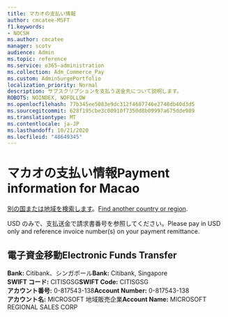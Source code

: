 ```yaml
---
title: マカオの支払い情報
author: cmcatee-MSFT
f1.keywords:
- NOCSH
ms.author: cmcatee
manager: scotv
audience: Admin
ms.topic: reference
ms.service: o365-administration
ms.collection: Adm_Commerce_Pay
ms.custom: AdminSurgePortfolio
localization_priority: Normal
description: サブスクリプションを支払う送金先について説明します。
ROBOTS: NOINDEX, NOFOLLOW
ms.openlocfilehash: 77b345ee5083e9dc312f4687746e2748db40d3d5
ms.sourcegitcommit: 628f195cbe3c00910f7350d8b09997a675dde989
ms.translationtype: MT
ms.contentlocale: ja-JP
ms.lasthandoff: 10/21/2020
ms.locfileid: "48649345"
---
```

# <a name="payment-information-for-macao"></a><span data-ttu-id="4d9df-103">マカオの支払い情報</span><span class="sxs-lookup"><span data-stu-id="4d9df-103">Payment information for Macao</span></span>

<span data-ttu-id="4d9df-104">[別の国または地域を検索します](../billing-and-payments/pay-for-your-subscription.md)。</span><span class="sxs-lookup"><span data-stu-id="4d9df-104">[Find another country or region](../billing-and-payments/pay-for-your-subscription.md).</span></span>

<span data-ttu-id="4d9df-105">USD のみで、支払送金で請求書番号を参照してください。</span><span class="sxs-lookup"><span data-stu-id="4d9df-105">Please pay in USD only and reference invoice number(s) on your payment remittance.</span></span>

## <a name="electronic-funds-transfer"></a><span data-ttu-id="4d9df-106">電子資金移動</span><span class="sxs-lookup"><span data-stu-id="4d9df-106">Electronic Funds Transfer</span></span>

<span data-ttu-id="4d9df-107">**Bank:** Citibank、シンガポール</span><span class="sxs-lookup"><span data-stu-id="4d9df-107">**Bank:** Citibank, Singapore</span></span>  
<span data-ttu-id="4d9df-108">**SWIFT コード:** CITISGSG</span><span class="sxs-lookup"><span data-stu-id="4d9df-108">**SWIFT Code:** CITISGSG</span></span>  
<span data-ttu-id="4d9df-109">**アカウント番号:** 0-817543-138</span><span class="sxs-lookup"><span data-stu-id="4d9df-109">**Account Number:** 0-817543-138</span></span>  
<span data-ttu-id="4d9df-110">**アカウント名:** MICROSOFT 地域販売企業</span><span class="sxs-lookup"><span data-stu-id="4d9df-110">**Account Name:** MICROSOFT REGIONAL SALES CORP</span></span>  